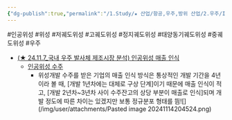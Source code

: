 ```yaml
---
{"dg-publish":true,"permalink":"/1.Study/★ 산업/항공,우주,방위 산업/2.우주/INFO_우주/인공위성/","created":"2024-11-20T21:02:29.523+09:00","updated":"2025-06-26T17:14:39.130+09:00"}
---
```


#인공위성 #위성 #저궤도위성 #고궤도위성 #정지궤도위성 #태양동기궤도위성 #중궤도위성 #우주 


- [(★ 24.11.7_국내 우주 발사체 제조시장 분석) 인공위성 매출 인식](★%2011.7_국내%20우주%20발사체%20제조시장%20분석.pdf#page=41&selection=28,0,32,2&color=yellow)
	- [인공위성 수주](★%2011.7_국내%20우주%20발사체%20제조시장%20분석.pdf#page=41&selection=34,0,36,2&color=yellow)
		- 위성개발 수주를 받은 기업의 매출 인식 방식은 통상적인 개발 기간을 4년이라 볼 때, [개발 1년차에는 대체로 구상 단계]이기 때문에 매출 인식이 적고, [개발 2년차~3년차 사이 수주잔고의 상당 부분이 매출로 인식]되며 개발 정도에 따른 차이는 있겠지만 보통 정규분포 형태를 띔![](/img/user/attachments/Pasted image 20241114204524.png)